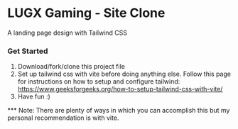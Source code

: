 # LUGX Gaming - Site Clone
A landing page design with Tailwind CSS <br>
### Get Started
1. Download/fork/clone this project file
2. Set up tailwind css with vite before doing anything else. Follow this page for instructions on how to setup and configure tailwind: https://www.geeksforgeeks.org/how-to-setup-tailwind-css-with-vite/
3. Have fun :)

*** Note: There are plenty of ways in which you can accomplish this but my personal recommendation is with vite.